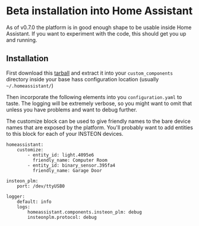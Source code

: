 # Beta installation into Home Assistant

As of v0.7.0 the platform is in good enough shape to be usable inside Home
Assistant.  If you want to experiment with the code, this should get you up
and running.

## Installation

First download this [tarball] and extract it into your `custom_components`
directory inside your base hass configuration location (usually
`~/.homeassistant/`)

[tarball]: https://macnugget.org/crud/insteon_plm_beta.tar.gz


Then incorporate the following elements into you `configuration.yaml` to
taste.  The logging will be extremely verbose, so you might want to omit that
unless you have problems and want to debug further.

The customize block can be used to give friendly names to the bare device names
that are exposed by the platform.  You'll probably want to add entities to this
block for each of your INSTEON devices.

    homeassistant:
        customize:
            - entity_id: light.4095e6
              friendly_name: Computer Room
            - entity_id: binary_sensor.395fa4
              friendly_name: Garage Door

    insteon_plm:
        port: /dev/ttyUSB0

    logger:
        default: info
        logs:
            homeassistant.components.insteon_plm: debug
            insteonplm.protocol: debug
